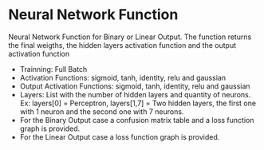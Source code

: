 # Neural Network Function

Neural Network Function for Binary or Linear Output. The function returns the final weigths, the hidden layers activation function and the output activation function

* Trainning: Full Batch
* Activation Functions: sigmoid, tanh,  identity, relu and gaussian
* Output Activation Functions: sigmoid, tanh,  identity, relu and gaussian
* Layers: List with the number of hidden layers and quantity of neurons. Ex: layers[0] = Perceptron, layers[1,7] = Two hidden layers, the first one with 1 neuron and the second one with 7 neurons.
* For the Binary Output case a confusion matrix table and a loss function graph is provided.
* For the Linear Output case a loss function graph is provided.


